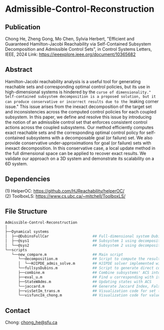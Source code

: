 # Admissible-Control-Reconstruction
## Publication
 Chong He, Zheng Gong, Mo Chen, Sylvia Herbert, "Efficient and Guaranteed Hamilton-Jacobi Reachability via Self-Contained Subsystem Decomposition and Admissible Control Sets", in Control Systems Letters, IEEE, 2024
 Link: https://ieeexplore.ieee.org/document/10365682
## Abstract
Hamilton-Jacobi reachability analysis is a useful tool for generating reachable sets and corresponding optimal control policies, but its use in high-dimensional systems is hindered by the ``curse of dimensionality." Self-contained subsystem decomposition is a proposed solution, but it can produce conservative or incorrect results due to the ``leaking corner issue." This issue arises from the inexact decomposition of the target set and inconsistencies across the computed control policies for each coupled subsystem. In this paper, we define and resolve this issue by introducing the notion of an admissible control set that enforces consistent control actions across the coupled subsystems. Our method efficiently computes exact reachable sets and the corresponding optimal control policy for self-contained subsystems with a decomposable goal (or failure) set. We also provide conservative under-approximations for goal (or failure) sets with inexact decomposition. In this conservative case, a local update method in the full dimensional space can be applied to recover exact results. We validate our approach on a 3D system and demonstrate its scalability on a 6D system.
## Dependencies
(1) HelperOC: https://github.com/HJReachability/helperOC/ \
(2) ToolboxLS: https://www.cs.ubc.ca/~mitchell/ToolboxLS/
## File Structure
```bash
Admissible-Control-Reconstruction
│
├──Dynamical systems
│  ├──@DubinsFullCar                    ## Full-dimensional system Dubins Car: 3D
│  ├──@sys1                             ## Subsystem 1 using decomposition method: 2D
│  └──@sys2                             ## Subsystem 2 using decomposition method: 2D
└──scripts
   └──new_compare.m                     ## Main script
      └──decomposition.m                ## Script to compute the result based on decomposition: subBRS and subsystems' ACSs
      │  └──HJIPDE_admis_solve.m        ## HJIPDE solver implemented with ACS computation
      └──fullsysDubins.m                ## Script to generate direct computation from full-dimensional system for comparison
      ├──combine.m                      ## Combine subsystems' ACS into full-dimensional ACS
      ├──eval_u.m                       ## Find u corresponding with its state (modify from helperOC)
      ├──StateWAdms.m                   ## Updating states with ACS
      └──jaccard.m                      ## Generate Jaccard Index, False Include and False Exclude
      ├──visSetIm_trans.m               ## Visualization code for set (modify from helperOC)
      └──visfuncIm_chong.m              ## Visualization code for value function (modify from helperOC)
```
## Contact
Chong: chong_he@sfu.ca
